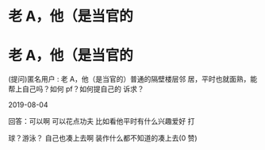 # 老 A，他（是当官的

# 老 A，他（是当官的

(提问)匿名用户 : 老 A，他（是当官的）普通的隔壁楼层邻 居，平时也就面熟，能帮上自己吗？如何 pf？如何提自己的 诉求？

2019-08-04

回答：可以啊 可以花点功夫 比如看他平时有什么兴趣爱好 打

球？游泳？ 自己也凑上去啊 装作什么都不知道的凑上去(0 赞)